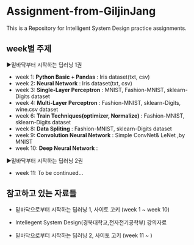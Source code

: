 # Assignment-from-GiljinJang
This is a Repository for Intelligent System Design practice assignments.



## week별 주제 
▶밑바닥부터 시작하는 딥러닝 1권  
- week 1: **Python Basic + Pandas** : Iris dataset(txt, csv)  
- week 2: **Neural Network**          : Iris dataset(txt, csv) 
- week 3: **Single-Layer Perceptron** : MNIST, Fashion-MNIST, sklearn-Digits dataset 
- week 4: **Multi-Layer Perceptron**  : Fashion-MNIST, sklearn-Digits, wine.csv dataset
- week 6: **Train Techniques(optimizer, Normalize)**  : Fashion-MNIST, sklearn-Digits dataset
- week 8: **Data Spliting**           : Fashion-MNIST, sklearn-Digits dataset 
- week 9: **Convolution Neural Network** : Simple ConvNet& LeNet ,by MNIST  
- week 10: **Deep Neural Network** : 

▶밑바닥부터 시작하는 딥러닝 2권
- week 11: To be continued...



## 참고하고 있는 자료들
- 밑바닥으로부터 시작하는 딥러닝 1, 사이토 고키 (week 1 ~ week 10)
- Intellegent System Design(경북대학교,전자전기공학부) 강의자료

- 밑바닥으로부터 시작하는 딥러닝 2, 사이토 고키 (week 11 ~ )
